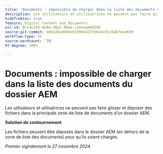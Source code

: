 ```yaml
---
title: 'Documents : impossible de charger dans la liste des documents du dossier AEM'
description: Les utilisateurs et utilisatrices ne peuvent pas faire glisser et déposer des fichiers dans la principale zone de liste de documents d’un dossier AEM.
hidefromtoc: true
feature: Digital Content and Documents
exl-id: 0cc4c326-0e84-40ac-80ab-c3eeeae68595
source-git-commit: bdb326edb9de91906b8337bbe4c01c6a6feaa630
workflow-type: ht
source-wordcount: '70'
ht-degree: 100%

---
```


# Documents : impossible de charger dans la liste des documents du dossier AEM

Les utilisateurs et utilisatrices ne peuvent pas faire glisser et déposer des fichiers dans la principale zone de liste de documents d’un dossier AEM.

**Solution de contournement**

Les fichiers peuvent être déposés dans le dossier AEM (en dehors de la zone de liste des documents) pour qu’ils soient chargés.

_Premier signalement le 27 novembre 2024._
